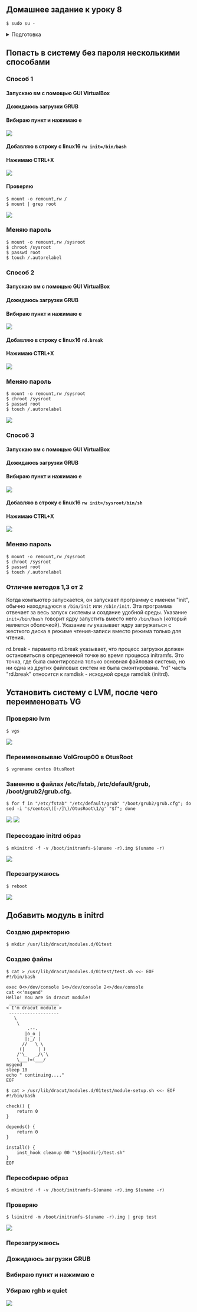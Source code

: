 
## Домашнее задание к уроку 8

```console
$ sudo su -
```

<details><summary>Подготовка</summary>

### Устанавливаю CentOS 7 с LVM на новую вм

![](/images/lesson8/Screenshot_20190602_213531.png)

### Включаю GUI в Vagrantfile

```ruby
vb.gui = true
```

</details>

## Попасть в систему без пароля несколькими способами

### Способ 1

#### Запускаю вм с помощью GUI VirtualBox

#### Дожидаюсь загрузки GRUB
#### Вибираю пункт и нажимаю e

![](/images/lesson8/Screenshot_20190602_233644.png)

#### Добавляю в строку с linux16 `rw init=/bin/bash`
#### Нажимаю CTRL+X

![](/images/lesson8/Screenshot_20190602_234010.png)

#### Проверяю

```console
$ mount -o remount,rw /
$ mount | grep root
```

![](/images/lesson8/Screenshot_20190602_234154.png)

### Меняю пароль

```console
$ mount -o remount,rw /sysroot
$ chroot /sysroot
$ passwd root
$ touch /.autorelabel
```

### Способ 2

#### Запускаю вм с помощью GUI VirtualBox

#### Дожидаюсь загрузки GRUB
#### Вибираю пункт и нажимаю e

![](/images/lesson8/Screenshot_20190602_233644.png)

#### Добавляю в строку с linux16 `rd.break`
#### Нажимаю CTRL+X

![](/images/lesson8/Screenshot_20190602_234534.png)

### Меняю пароль

```console
$ mount -o remount,rw /sysroot
$ chroot /sysroot
$ passwd root
$ touch /.autorelabel
```

![](/images/lesson8/Screenshot_20190602_234741.png)

### Способ 3

#### Запускаю вм с помощью GUI VirtualBox

#### Дожидаюсь загрузки GRUB
#### Вибираю пункт и нажимаю e

![](/images/lesson8/Screenshot_20190602_233644.png)

#### Добавляю в строку с linux16 `rw init=/sysroot/bin/sh`
#### Нажимаю CTRL+X

![](/images/lesson8/Screenshot_20190602_235109.png)

### Меняю пароль

```console
$ mount -o remount,rw /sysroot
$ chroot /sysroot
$ passwd root
$ touch /.autorelabel
```

### Отличие методов 1,3 от 2

Когда компьютер запускается, он запускает программу с именем "init", обычно находящуюся в `/bin/init` или `/sbin/init`. Эта программа отвечает за весь запуск системы и создание удобной среды. Указание `init=/bin/bash` говорит ядру запустить вместо него `/bin/bash` (который является оболочкой). Указание `rw` указывает ядру загружаться с жесткого диска в режиме чтения-записи вместо режима только для чтения. 

rd.break - параметр rd.break указывает, что процесс загрузки должен остановиться в определенной точке во время процесса initramfs. Это точка, где была смонтирована только основная файловая система, но ни одна из других файловых систем не была смонтирована.
"rd" часть "rd.break" относится к ramdisk - исходной среде ramdisk (initrd).

## Установить систему с LVM, после чего переименовать VG

### Проверяю lvm

```console
$ vgs
```

![](/images/lesson8/Screenshot_20190602_221130.png)

### Переименовываю VolGroup00 в OtusRoot

```console
$ vgrename centos OtusRoot
```

### Заменяю в файлах /etc/fstab, /etc/default/grub, /boot/grub2/grub.cfg.

```console
$ for f in "/etc/fstab" "/etc/default/grub" "/boot/grub2/grub.cfg"; do sed -i 's/centos\([-/]\)/OtusRoot\1/g' "$f"; done
```

![](/images/lesson8/Screenshot_20190602_225353.png)
![](/images/lesson8/Screenshot_20190602_225600.png)

### Пересоздаю initrd образ

```console
$ mkinitrd -f -v /boot/initramfs-$(uname -r).img $(uname -r)
```

![](/images/lesson8/Screenshot_20190602_230233.png)

### Перезагружаюсь

```console
$ reboot
```

![](/images/lesson8/Screenshot_20190602_232637.png)

## Добавить модуль в initrd

### Создаю директорию

```console
$ mkdir /usr/lib/dracut/modules.d/01test
```

### Создаю файлы

```console
$ cat > /usr/lib/dracut/modules.d/01test/test.sh <<- EOF
#!/bin/bash

exec 0<>/dev/console 1<>/dev/console 2<>/dev/console
cat <<'msgend'
Hello! You are in dracut module!
 ___________________
< I'm dracut module >
 -------------------
   \
    \
        .--.
       |o_o |
       |:_/ |
      //   \ \
     (|     | )
    /'\_   _/\`\
    \___)=(___/
msgend
sleep 10
echo " continuing...."
EOF
```

```console
$ cat > /usr/lib/dracut/modules.d/01test/module-setup.sh <<- EOF
#!/bin/bash

check() {
    return 0
}

depends() {
    return 0
}

install() {
    inst_hook cleanup 00 "\${moddir}/test.sh"
}
EOF
```

### Пересобираю образ

```console
$ mkinitrd -f -v /boot/initramfs-$(uname -r).img $(uname -r)
```

### Проверяю

```console
$ lsinitrd -m /boot/initramfs-$(uname -r).img | grep test
```

![](/images/lesson8/Screenshot_20190603_003906.png)

### Перезагружаюсь
### Дожидаюсь загрузки GRUB
### Вибираю пункт и нажимаю e
### Убираю rghb и quiet

![](/images/lesson8/Screenshot_20190603_004211.png)
